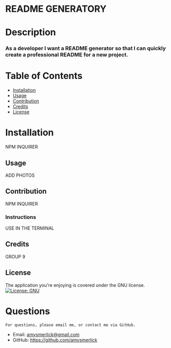 
  # README GENERATORY
  # Description
  ### As a developer I want a README generator so that I can quickly create a professional README for a new project.
  # Table of Contents
  * [Installation](#installation)
  * [Usage](#usage)
  * [Contribution](#contributors)
  * [Credits](#credits)
  * [License](#license)
  
  # Installation
  NPM INQUIRER
  ## Usage
  ADD PHOTOS
  ## Contribution
  NPM INQUIRER
  ### Instructions
  USE IN THE TERMINAL
  ## Credits
  GROUP 9
  ## License
  The application you're enjoying is covered under the GNU license.
  [![License: GNU](https://img.shields.io/badge/License-GNU-yellow.svg)](https://choosealicense.com/licenses/lgpl-3.0/#)
  # Questions
    For questions, please email me, or contact me via GitHub.
  * Email: amysmerlick@gmail.com
  * GitHub: https://github.com/amysmerlick